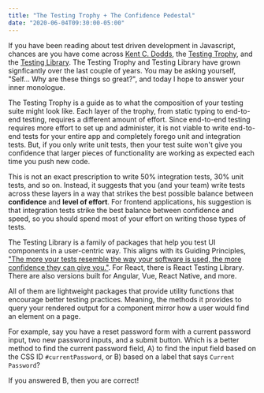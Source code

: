 ```yaml
---
title: "The Testing Trophy + The Confidence Pedestal"
date: "2020-06-04T09:30:00-05:00"
---
```


If you have been reading about test driven development in Javascript, chances are you have come across [Kent C. Dodds](https://kentcdodds.com/), the [Testing Trophy](https://twitter.com/kentcdodds/status/960723172591992832?ref_src=twsrc%5Etfw%7Ctwcamp%5Etweetembed%7Ctwterm%5E960723172591992832&ref_url=https%3A%2F%2Fkentcdodds.com%2Fblog%2Fwrite-tests), and the [Testing Library](https://testing-library.com/). The Testing Trophy and Testing Library have grown signficantly over the last couple of years. You may be asking yourself, "Self... Why are these things so great?", and today I hope to answer your inner monologue.

The Testing Trophy is a guide as to what the composition of your testing suite might look like. Each layer of the trophy, from static typing to end-to-end testing, requires a different amount of effort. Since end-to-end testing requires more effort to set up and administer, it is not viable to write end-to-end tests for your entire app and completely forego unit and integration tests. But, if you only write unit tests, then your test suite won't give you confidence that larger pieces of functionality are working as expected each time you push new code.

This is not an exact prescription to write 50% integration tests, 30% unit tests, and so on. Instead, it suggests that you (and your team) write tests across these layers in a way that strikes the best possible balance between **confidence** and **level of effort**. For frontend applications, his suggestion is that integration tests strike the best balance between confidence and speed, so you should spend most of your effort on writing those types of tests.

The Testing Library is a family of packages that help you test UI components in a user-centric way. This aligns with its Guiding Principles, ["The more your tests resemble the way your software is used, the more confidence they can give you."](https://testing-library.com/docs/guiding-principles). For React, there is React Testing Library. There are also versions built for Angular, Vue, React Native, and more.

All of them are lightweight packages that provide utility functions that encourage better testing practices. Meaning, the methods it provides to query your rendered output for a component mirror how a user would find an element on a page.

For example, say you have a reset password form with a current password input, two new password inputs, and a submit button. Which is a better method to find the current password field, A) to find the input field based on the CSS ID `#currentPassword`, or B) based on a label that says `Current Password`?

If you answered B, then you are correct!
